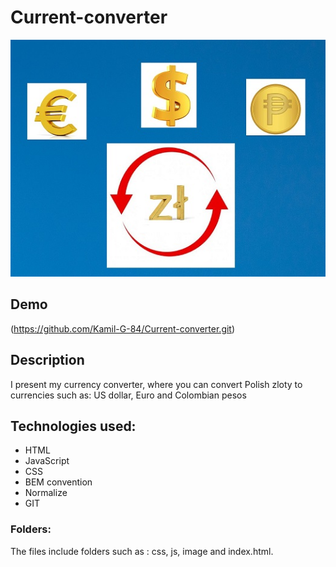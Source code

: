 # Current-converter

![Converter](image/money.jpg) 

## Demo

(https://github.com/Kamil-G-84/Current-converter.git)

## Description

I present my currency converter, where you can convert Polish zloty to currencies such as: US dollar, Euro and Colombian pesos

## Technologies used:
- HTML
- JavaScript
- CSS
- BEM convention
- Normalize
- GIT

### Folders:
The files include folders such as : css, js, image and index.html.
